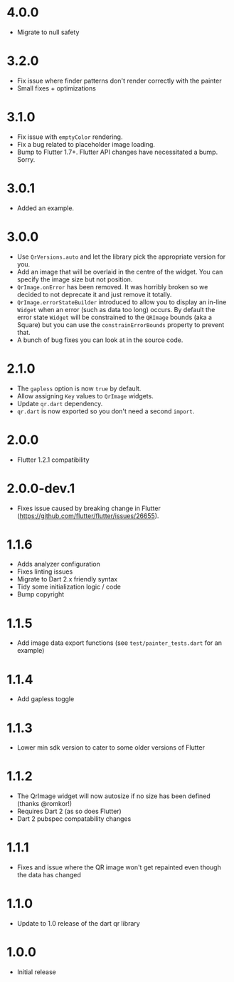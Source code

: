 # 4.0.0
- Migrate to null safety

# 3.2.0
- Fix issue where finder patterns don't render correctly with the painter
- Small fixes + optimizations

# 3.1.0
- Fix issue with `emptyColor` rendering.
- Fix a bug related to placeholder image loading.
- Bump to Flutter 1.7+. Flutter API changes have necessitated a bump. Sorry.

# 3.0.1
- Added an example.

# 3.0.0
- Use `QrVersions.auto` and let the library pick the appropriate version for you.
- Add an image that will be overlaid in the centre of the widget. You can specify the image size but not position.
- `QrImage.onError` has been removed. It was horribly broken so we decided to not deprecate it and just remove it totally.
- `QrImage.errorStateBuilder` introduced to allow you to display an in-line `Widget` when an error (such as data too long) occurs. By default the error state `Widget` will be constrained to the `QRImage` bounds (aka a Square) but you can use the `constrainErrorBounds` property to prevent that.
- A bunch of bug fixes you can look at in the source code.

# 2.1.0
- The `gapless` option is now `true` by default.
- Allow assigning `Key` values to `QrImage` widgets.
- Update `qr.dart` dependency.
- `qr.dart` is now exported so you don't need a second `import`.

# 2.0.0
- Flutter 1.2.1 compatibility

# 2.0.0-dev.1
- Fixes issue caused by breaking change in Flutter (https://github.com/flutter/flutter/issues/26655).

# 1.1.6
- Adds analyzer configuration
- Fixes linting issues
- Migrate to Dart 2.x friendly syntax
- Tidy some initialization logic / code
- Bump copyright

# 1.1.5
- Add image data export functions (see `test/painter_tests.dart` for an example)

# 1.1.4
- Add gapless toggle

# 1.1.3
- Lower min sdk version to cater to some older versions of Flutter

# 1.1.2
- The QrImage widget will now autosize if no size has been defined (thanks @romkor!)
- Requires Dart 2 (as so does Flutter)
- Dart 2 pubspec compatability changes

# 1.1.1
- Fixes and issue where the QR image won't get repainted even though the data has changed

# 1.1.0
- Update to 1.0 release of the dart qr library

# 1.0.0
- Initial release
